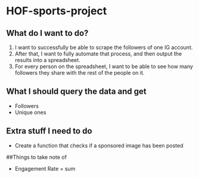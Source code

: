 # HOF-sports-project


## What do I want to do?

1. I want to successfully be able to scrape the followers of one IG account.
2. After that, I want to fully automate that process, and then output the results into a spreadsheet.
3. For every person on the spreadsheet, I want to be able to see how many followers they share with the rest of the people on it.


## What I should query the data and get 
* Followers
* Unique ones



## Extra stuff I need to do

* Create a function that checks if a sponsored image has been posted



##Things to take note of

* Engagement Rate = sum 